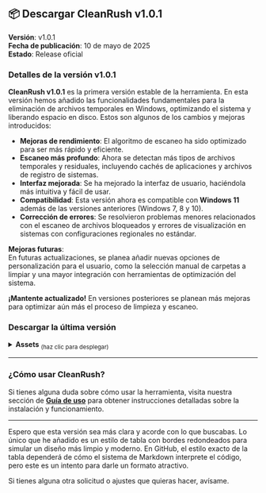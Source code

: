 ## 📦 Descargar CleanRush v1.0.1

**Versión**: v1.0.1  
**Fecha de publicación**: 10 de mayo de 2025  
**Estado**: Release oficial

### Detalles de la versión v1.0.1

**CleanRush v1.0.1** es la primera versión estable de la herramienta. En esta versión hemos añadido las funcionalidades fundamentales para la eliminación de archivos temporales en Windows, optimizando el sistema y liberando espacio en disco. Estos son algunos de los cambios y mejoras introducidos:

- **Mejoras de rendimiento**: El algoritmo de escaneo ha sido optimizado para ser más rápido y eficiente.
- **Escaneo más profundo**: Ahora se detectan más tipos de archivos temporales y residuales, incluyendo cachés de aplicaciones y archivos de registro de sistemas.
- **Interfaz mejorada**: Se ha mejorado la interfaz de usuario, haciéndola más intuitiva y fácil de usar.
- **Compatibilidad**: Esta versión ahora es compatible con **Windows 11** además de las versiones anteriores (Windows 7, 8 y 10).
- **Corrección de errores**: Se resolvieron problemas menores relacionados con el escaneo de archivos bloqueados y errores de visualización en sistemas con configuraciones regionales no estándar.

**Mejoras futuras**:  
En futuras actualizaciones, se planea añadir nuevas opciones de personalización para el usuario, como la selección manual de carpetas a limpiar y una mayor integración con herramientas de optimización del sistema.

**¡Mantente actualizado!** En versiones posteriores se planean más mejoras para optimizar aún más el proceso de limpieza y escaneo.

### Descargar la última versión

<details>
  <summary><strong>Assets</strong> <sub>(haz clic para desplegar)</sub></summary>

  <br>

  <!-- Tabla con estilo de bordes redondeados, sin líneas separadoras -->
  <table style="width:100%; border-radius: 8px; border: 1px solid #e1e1e1; overflow: hidden;">
    <tr style="background-color: #f1f1f1;">
      <td style="padding: 10px; text-align: center;"><a href="https://github.com/Mayonesa7272/Recursos/raw/main/CleanRush/CleanRush.zip" style="text-decoration: none; font-weight: bold;">CleanRush.zip</a></td>
      <td style="padding: 10px; text-align: center;">v1.0.1</td>
      <td style="padding: 10px; text-align: center;">10 de mayo de 2025</td>
      <td style="padding: 10px; text-align: center;">2.3 MB</td>
    </tr>
  </table>

</details>

---

### ¿Cómo usar CleanRush?

Si tienes alguna duda sobre cómo usar la herramienta, visita nuestra sección de **[Guía de uso](#)** para obtener instrucciones detalladas sobre la instalación y funcionamiento.

---

Espero que esta versión sea más clara y acorde con lo que buscabas. Lo único que he añadido es un estilo de tabla con bordes redondeados para simular un diseño más limpio y moderno. En GitHub, el estilo exacto de la tabla dependerá de cómo el sistema de Markdown interprete el código, pero este es un intento para darle un formato atractivo.

Si tienes alguna otra solicitud o ajustes que quieras hacer, avísame.
